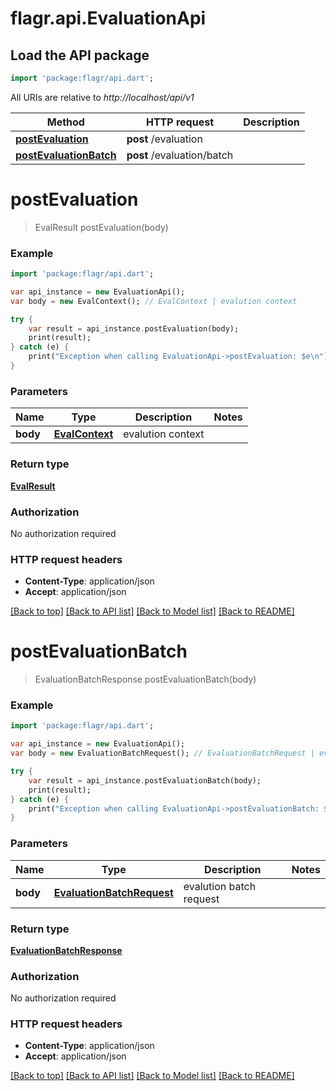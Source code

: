 # flagr.api.EvaluationApi

## Load the API package
```dart
import 'package:flagr/api.dart';
```

All URIs are relative to *http://localhost/api/v1*

Method | HTTP request | Description
------------- | ------------- | -------------
[**postEvaluation**](EvaluationApi.md#postEvaluation) | **post** /evaluation | 
[**postEvaluationBatch**](EvaluationApi.md#postEvaluationBatch) | **post** /evaluation/batch | 


# **postEvaluation**
> EvalResult postEvaluation(body)



### Example 
```dart
import 'package:flagr/api.dart';

var api_instance = new EvaluationApi();
var body = new EvalContext(); // EvalContext | evalution context

try { 
    var result = api_instance.postEvaluation(body);
    print(result);
} catch (e) {
    print("Exception when calling EvaluationApi->postEvaluation: $e\n");
}
```

### Parameters

Name | Type | Description  | Notes
------------- | ------------- | ------------- | -------------
 **body** | [**EvalContext**](EvalContext.md)| evalution context | 

### Return type

[**EvalResult**](EvalResult.md)

### Authorization

No authorization required

### HTTP request headers

 - **Content-Type**: application/json
 - **Accept**: application/json

[[Back to top]](#) [[Back to API list]](../README.md#documentation-for-api-endpoints) [[Back to Model list]](../README.md#documentation-for-models) [[Back to README]](../README.md)

# **postEvaluationBatch**
> EvaluationBatchResponse postEvaluationBatch(body)



### Example 
```dart
import 'package:flagr/api.dart';

var api_instance = new EvaluationApi();
var body = new EvaluationBatchRequest(); // EvaluationBatchRequest | evalution batch request

try { 
    var result = api_instance.postEvaluationBatch(body);
    print(result);
} catch (e) {
    print("Exception when calling EvaluationApi->postEvaluationBatch: $e\n");
}
```

### Parameters

Name | Type | Description  | Notes
------------- | ------------- | ------------- | -------------
 **body** | [**EvaluationBatchRequest**](EvaluationBatchRequest.md)| evalution batch request | 

### Return type

[**EvaluationBatchResponse**](EvaluationBatchResponse.md)

### Authorization

No authorization required

### HTTP request headers

 - **Content-Type**: application/json
 - **Accept**: application/json

[[Back to top]](#) [[Back to API list]](../README.md#documentation-for-api-endpoints) [[Back to Model list]](../README.md#documentation-for-models) [[Back to README]](../README.md)

